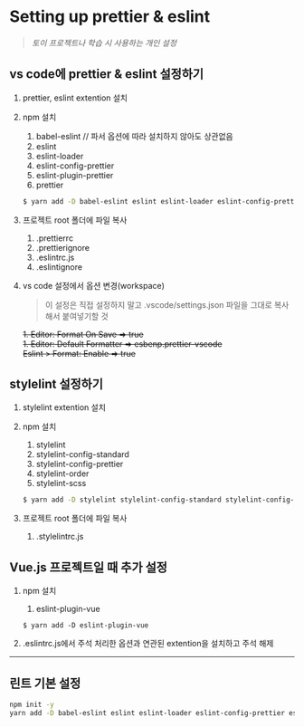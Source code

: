 # Setting up prettier & eslint

> _토이 프로젝트나 학습 시 사용하는 개인 설정_

## vs code에 prettier & eslint 설정하기

1. prettier, eslint extention 설치
2. npm 설치

   1. babel-eslint // 파서 옵션에 따라 설치하지 않아도 상관없음
   2. eslint
   3. eslint-loader
   4. eslint-config-prettier
   5. eslint-plugin-prettier
   6. prettier

   ```bash
   $ yarn add -D babel-eslint eslint eslint-loader eslint-config-prettier eslint-plugin-prettier prettier
   ```

3. 프로젝트 root 폴더에 파일 복사
   1. .prettierrc
   2. .prettierignore
   3. .eslintrc.js
   4. .eslintignore
4. vs code 설정에서 옵션 변경(workspace)

   > 이 설정은 직접 설정하지 말고 .vscode/settings.json 파일을 그대로 복사해서 붙여넣기할 것

   ~~1. Editor: Format On Save => true~~  
   ~~1. Editor: Default Formatter => esbenp.prettier-vscode~~  
   ~~Eslint > Format: Enable => true~~

## stylelint 설정하기

1. stylelint extention 설치
2. npm 설치

   1. stylelint
   2. stylelint-config-standard
   3. stylelint-config-prettier
   4. stylelint-order
   5. stylelint-scss

   ```bash
   $ yarn add -D stylelint stylelint-config-standard stylelint-config-prettier stylelint-order stylelint-scss
   ```

3. 프로젝트 root 폴더에 파일 복사
   1. .stylelintrc.js

## Vue.js 프로젝트일 때 추가 설정

1. npm 설치

   1. eslint-plugin-vue

   ```
   $ yarn add -D eslint-plugin-vue
   ```

2. .eslintrc.js에서 주석 처리한 옵션과 연관된 extention을 설치하고 주석 해제

---

## 린트 기본 설정

```bash
npm init -y
yarn add -D babel-eslint eslint eslint-loader eslint-config-prettier eslint-plugin-prettier prettier stylelint stylelint-config-standard stylelint-config-prettier stylelint-order stylelint-scss
```
